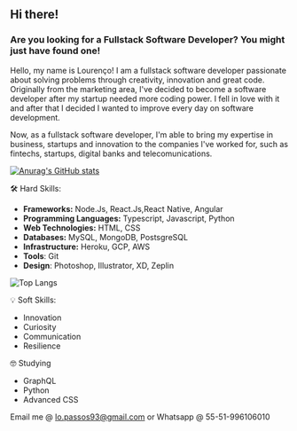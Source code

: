 ## Hi there!

### Are you looking for a Fullstack Software Developer? You might just have found one!

Hello, my name is Lourenço! I am a fullstack software developer passionate about solving problems through creativity, innovation and great code. Originally from the marketing area, I've decided to become a software developer after my startup needed more coding power. I fell in love with it and after that I decided I wanted to improve every day on software development. 

Now, as a fullstack software developer, I'm able to bring my expertise in business, startups and innovation to the companies I've worked for, such as fintechs, startups, digital banks and telecomunications.

[![Anurag's GitHub stats](https://github-readme-stats.vercel.app/api?username=lourencopassos)](https://github.com/anuraghazra/github-readme-stats)

🛠️ Hard Skills:
 * **Frameworks:** Node.Js, React.Js,React Native, Angular
 * **Programming Languages:** Typescript, Javascript, Python
 * **Web Technologies:** HTML, CSS
 * **Databases:** MySQL, MongoDB, PostsgreSQL
 * **Infrastructure:** Heroku, GCP, AWS
 * **Tools**: Git
 * **Design**: Photoshop, Illustrator, XD, Zeplin

![Top Langs](https://github-readme-stats.vercel.app/api/top-langs/?username=lourencopassos)

  💡 Soft Skills:
  * Innovation
  * Curiosity
  * Communication
  * Resilience

🤓 Studying
 * GraphQL
 * Python
 * Advanced CSS


Email me @ lo.passos93@gmail.com or Whatsapp @ 55-51-996106010
